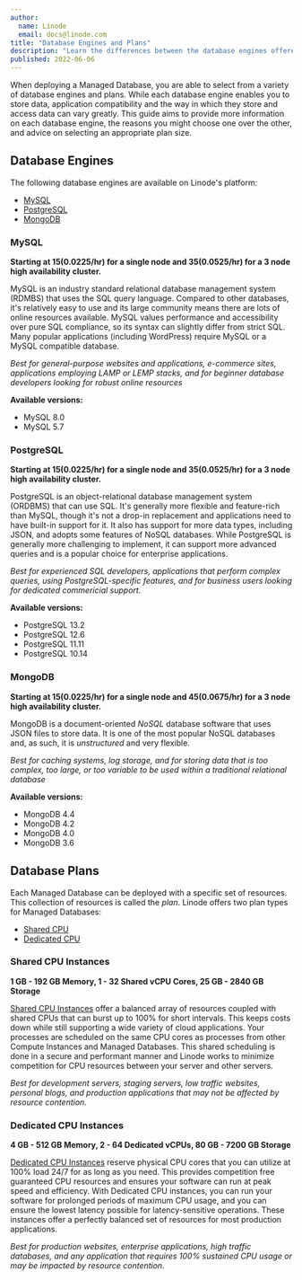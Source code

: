 ```yaml
---
author:
  name: Linode
  email: docs@linode.com
title: "Database Engines and Plans"
description: "Learn the differences between the database engines offered by Linode's Managed Database service."
published: 2022-06-06
---
```


When deploying a Managed Database, you are able to select from a variety of database engines and plans. While each database engine enables you to store data, application compatibility and the way in which they store and access data can vary greatly. This guide aims to provide more information on each database engine, the reasons you might choose one over the other, and advice on selecting an appropriate plan size.

## Database Engines

The following database engines are available on Linode's platform:

- [MySQL](#mysql)
- [PostgreSQL](#postgresql)
- [MongoDB](#mongodb)

### MySQL

**Starting at $15 ($0.0225/hr) for a single node and $35 ($0.0525/hr) for a 3 node high availability cluster.**

MySQL is an industry standard relational database management system (RDMBS) that uses the SQL query language. Compared to other databases, it's relatively easy to use and its large community means there are lots of online resources available. MySQL values performance and accessibility over pure SQL compliance, so its syntax can slightly differ from strict SQL. Many popular applications (including WordPress) require MySQL or a MySQL compatible database.

*Best for general-purpose websites and applications, e-commerce sites, applications employing LAMP or LEMP stacks, and for beginner database developers looking for robust online resources*

**Available versions:**

- MySQL 8.0
- MySQL 5.7

### PostgreSQL

**Starting at $15 ($0.0225/hr) for a single node and $35 ($0.0525/hr) for a 3 node high availability cluster.**

PostgreSQL is an object-relational database management system (ORDBMS) that can use SQL. It's generally more flexible and feature-rich than MySQL, though it's not a drop-in replacement and applications need to have built-in support for it. It also has support for more data types, including JSON, and adopts some features of NoSQL databases. While PostgreSQL is generally more challenging to implement, it can support more advanced queries and is a popular choice for enterprise applications.

*Best for experienced SQL developers, applications that perform complex queries, using PostgreSQL-specific features, and for business users looking for dedicated commericial support.*

**Available versions:**

- PostgreSQL 13.2
- PostgreSQL 12.6
- PostgreSQL 11.11
- PostgreSQL 10.14

### MongoDB

**Starting at $15 ($0.0225/hr) for a single node and $45 ($0.0675/hr) for a 3 node high availability cluster.**

MongoDB is a document-oriented *NoSQL* database software that uses JSON files to store data. It is one of the most popular NoSQL databases and, as such, it is *unstructured* and very flexible.

*Best for caching systems, log storage, and for storing data that is too complex, too large, or too variable to be used within a traditional relational database*

**Available versions:**

- MongoDB 4.4
- MongoDB 4.2
- MongoDB 4.0
- MongoDB 3.6

## Database Plans

Each Managed Database can be deployed with a specific set of resources. This collection of resources is called the *plan*. Linode offers two plan types for Managed Databases:

- [Shared CPU](#shared-cpu-instances)
- [Dedicated CPU](#dedicated-cpu-instances)

### Shared CPU Instances

**1 GB - 192 GB Memory, 1 - 32 Shared vCPU Cores, 25 GB - 2840 GB Storage**<br>

[Shared CPU Instances](/docs/products/compute/shared-cpu/) offer a balanced array of resources coupled with shared CPUs that can burst up to 100% for short intervals. This keeps costs down while still supporting a wide variety of cloud applications. Your processes are scheduled on the same CPU cores as processes from other Compute Instances and Managed Databases. This shared scheduling is done in a secure and performant manner and Linode works to minimize competition for CPU resources between your server and other servers.

*Best for development servers, staging servers, low traffic websites, personal blogs, and production applications that may not be affected by resource contention.*

### Dedicated CPU Instances

**4 GB - 512 GB Memory, 2 - 64 Dedicated vCPUs, 80 GB - 7200 GB Storage**<br>

[Dedicated CPU Instances](/docs/products/compute/dedicated-cpu/) reserve physical CPU cores that you can utilize at 100% load 24/7 for as long as you need. This provides competition free guaranteed CPU resources and ensures your software can run at peak speed and efficiency. With Dedicated CPU instances, you can run your software for prolonged periods of maximum CPU usage, and you can ensure the lowest latency possible for latency-sensitive operations. These instances offer a perfectly balanced set of resources for most production applications.

*Best for production websites, enterprise applications, high traffic databases, and any application that requires 100% sustained CPU usage or may be impacted by resource contention.*